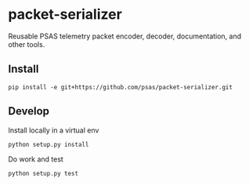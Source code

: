 # packet-serializer

Reusable PSAS telemetry packet encoder, decoder, documentation, and other tools.

## Install

    pip install -e git+https://github.com/psas/packet-serializer.git

## Develop

Install locally in a virtual env

    python setup.py install

Do work and test

    python setup.py test

